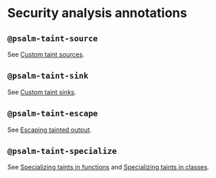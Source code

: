 # Security analysis annotations

## `@psalm-taint-source`

See [Custom taint sources](custom_taint_sources.md#taint-source-annotation).

## `@psalm-taint-sink`

See [Custom taint sinks](custom_taint_sinks.md).

## `@psalm-taint-escape`

See [Escaping tainted output](avoiding_false_positives.md#escaping-tainted-output).

## `@psalm-taint-specialize`

See [Specializing taints in functions](avoiding_false_positives.md#specializing-taints-in-functions) and [Specializing taints in classes](avoiding_false_positives.md#specializing-taints-in-classes).
